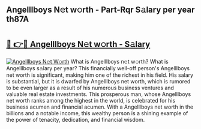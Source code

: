 ## Angelllboys N𝚎t w𝚘rth - Part-Rqr S𝚊lary per year th87A

# <h2><a href="http://gc51x8.nevu.top/?p=Angelllboys">🔗 👉🔴 Angelllboys N𝚎t w𝚘rth - S𝚊lary</a></h2>

[![Angelllboys N𝚎t W𝚘rth](https://i.imgur.com/Oavwk0R.jpeg)](http://gc51x8.nevu.top/?p=Angelllboys)
What is Angelllboys n𝚎t w𝚘rth? What is Angelllboys s𝚊lary per year?
This financially well-off person's Angelllboys net worth is significant, making him one of the richest in his field. His salary is substantial, but it is dwarfed by Angelllboys net worth, which is rumored to be even larger as a result of his numerous business ventures and valuable real estate investments. This prosperous man, whose Angelllboys net worth ranks among the highest in the world, is celebrated for his business acumen and financial acumen. With a Angelllboys net worth in the billions and a notable income, this wealthy person is a shining example of the power of tenacity, dedication, and financial wisdom.
